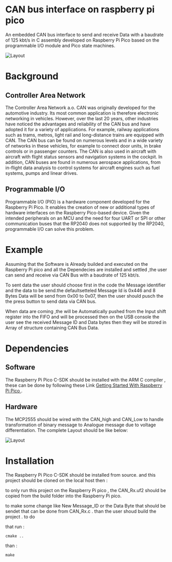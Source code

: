 # CAN bus interface on raspberry pi pico 

  An embedded CAN bus interface to send and receive Data with a baudrate of 125 kbt/s in C assembly developed on Raspberry Pi Pico based on the programmable I/O module and Pico state machines.
  
  
![Layout](https://github.com/TitiLouati/C-Raspi-Pico-PIO-CANBus/blob/main/CANBus-PIO-Pico/PicoCAN.jpeg)

# Background

## Controller Area Network 

The Controller Area Network a.o. CAN was originally developed for the automotive industry. Its most common application is therefore electronic networking in vehicles. However, over the last 20 years, other industries have noticed the advantages and reliability of the CAN bus and have adopted it for a variety of applications. For example, railway applications such as trams, metros, light rail and long-distance trains are equipped with CAN. The CAN bus can be found on numerous levels and in a wide variety of networks in these vehicles, for example to connect door units, in brake controls or in passenger counters. The CAN is also used in aircraft with aircraft with flight status sensors and navigation systems in the cockpit. In addition, CAN buses are found in numerous aerospace applications, from in-flight data analysis to control systems for aircraft engines such as fuel systems, pumps and linear drives.

## Programmable I/O

Programmable I/O (PIO) is a hardware component developed for the Raspberry Pi Pico. It enables the creation of new or additional types of hardware interfaces on the
Raspberry Pico-based device. Given the intended peripherals on an MCU and the need for four UART or SPI or other communication buses that the RP2040 does not
supported by the RP2040, programmable I/O can solve this problem.

# Example

Assuming that the Software is Already builded and executed on the Raspberry Pi pico and all the Dependecies are installed and settled ,the user can send and receive via CAN Bus with a baudrate of 125 kbt/s. 

To sent data the user should choose first in the code the Message identifier and the data to be send.the defaultsetteled Message Id is 0x446 and 8 Bytes Data will be send from 0x00 to 0x07, then the user should pusch the the press button to send data via CAN bus. 

When data are coming ,the will be Automatically pushed from the Input shift register into the FIFO and will be processed then on the USB console the user see the received Message ID and Data bytes then they will be stored in Array of structure containing CAN Bus Data. 

# Dependencies

## Software 

The Raspberry Pi Pico C-SDK should be installed with the ARM C compiler , these can be done by following these Link [Getting Started With Raspberry Pi Pico ](https://datasheets.raspberrypi.com/pico/getting-started-with-pico.pdf).  

## Hardware

The MCP2555 should be wired with the CAN_high and CAN_Low to handle transformation of binary message to Analogue message due to voltage differentiation. The complete Layout should be like below: 



![Layout](https://github.com/TitiLouati/C-Raspi-Pico-PIO-CANBus/blob/main/CANBus-PIO-Pico/schaltungPCB.png)


# Installation 

The Raspberry Pi Pico C-SDK should be installed from source. and this project should be cloned on the local host then : 

to only run this project on the Raspberry Pi pico , the CAN_Rx.uf2 should be copied from the build folder into the Raspberry Pi pico. 

to make some change like New Message_ID or the Data Byte that should be sendet that can be done from  CAN_Rx.c . than the user shoud build the project . to do 

that run :

```
cmake ..
```

than : 

```
make

```






